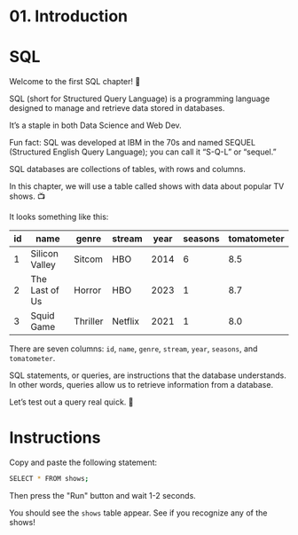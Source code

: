# 01. Introduction
# SQL

Welcome to the first SQL chapter! 🤩

SQL (short for Structured Query Language) is a programming language designed to manage and retrieve data stored in databases.

It’s a staple in both Data Science and Web Dev.

Fun fact: SQL was developed at IBM in the 70s and named SEQUEL (Structured English Query Language); you can call it “S-Q-L” or “sequel.”

SQL databases are collections of tables, with rows and columns.

In this chapter, we will use a table called shows with data about popular TV shows. 📺

It looks something like this:

| id | name           | genre   | stream     | year | seasons | tomatometer |
|----|----------------|---------|------------|------|---------|-------------|
| 1  | Silicon Valley | Sitcom  |   HBO      | 2014 |  6      |    8.5      |
| 2  | The Last of Us | Horror  |   HBO      | 2023 |  1      |    8.7      |
| 3  | Squid Game     | Thriller|   Netflix  | 2021 |  1      |    8.0      |

There are seven columns: `id`, `name`, `genre`, `stream`, `year`, `seasons`, and `tomatometer`.


SQL statements, or queries, are instructions that the database understands. In other words, queries allow us to retrieve information from a database.

Let’s test out a query real quick. 🙌

# Instructions

Copy and paste the following statement:

```bash 
SELECT * FROM shows;
```
Then press the "Run" button and wait 1-2 seconds.

You should see the `shows` table appear. See if you recognize any of the shows!

